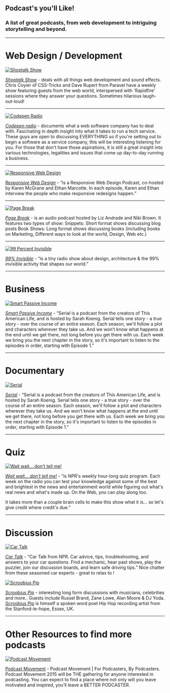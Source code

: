 ## Podcast's you'll Like!

### A list of great podcasts, from web development to intriguing storytelling and beyond.

<hr>

# Web Design / Development

[<img src="https://github.com/admench/podcasts-you-ll-like/blob/master/images/Shoptalk.png" alt="Shoptalk Show">](http://shoptalkshow.com/)

*[Shoptalk Show](http://shoptalkshow.com/)* - deals with all things web development and sound effects. Chris Coyier of CSS-Tricks and Dave Rupert from Paravel have a weekly show featuring guests from the web world, interspersed with 'Rapidfire' sessions where they answer your questions. Sometimes hilarious laugh-out-loud!

<hr>

[<img src="https://github.com/admench/podcasts-you-ll-like/blob/master/images/Codepen.png" alt="Codepen Radio">](http://blog.codepen.io/radio/)

*[Codepen radio](http://blog.codepen.io/radio/)* - documents what a web software company has to deal with. Fascinating in depth insight into what it takes to run a tech service. These guys are open to discussing EVERYTHING so if you're setting out to begin a software as a service company, this will be interesting listening for you. For those that don't have those aspirations, it is still a great insight into various technologies, legalities and issues that come up day-to-day running a business.

<hr>

[<img src="https://github.com/admench/podcasts-you-ll-like/blob/master/images/Responsivewebdesign.png" alt="Responsive Web Design">](http://responsivewebdesign.com/podcast/)

*[Responsive Web Design](http://responsivewebdesign.com/podcast/)* -  “is a Responsive Web Design Podcast, co-hosted by Karen McGrane and Ethan Marcotte. In each episode, Karen and Ethan interview the people who make responsive redesigns happen.”

<hr>

[<img src="https://github.com/admench/podcasts-you-ll-like/blob/master/images/pagebreak.png" alt="Page Break">](http://www.pagebreakpodcast.com/)

*[Page Break](http://www.pagebreakpodcast.com/)* - is an audio podcast hosted by Liz Andrade and Niki Brown. It features two types of show: 
Snippets: Short format shows discussing blog posts
Book Shows: Long format shows discussing books (including books on Marketing, Different ways to look at the world, Design, Web etc.)

<hr>

[<img src="https://github.com/admench/podcasts-you-ll-like/blob/master/images/99percentinvisible.png" alt="99 Percent Invisible">](http://99percentinvisible.org/)

*[99% Invisible](http://99percentinvisible.org/)* -  “is a tiny radio show about design, architecture & the 99% invisible activity that shapes our world.”

<hr>

# Business

[<img src="https://github.com/admench/podcasts-you-ll-like/blob/master/images/smartpassiveincome.png" alt="Smart Passive Income">](http://www.smartpassiveincome.com/category/podcast/)

*[Smart Passive Income](http://www.smartpassiveincome.com/category/podcast/)* -  “Serial is a podcast from the creators of This American Life, and is hosted by Sarah Koenig. Serial tells one story - a true story - over the course of an entire season. Each season, we'll follow a plot and characters wherever they take us. And we won’t know what happens at the end until we get there, not long before you get there with us. Each week we bring you the next chapter in the story, so it's important to listen to the episodes in order, starting with Episode 1.” 

<hr>

# Documentary

[<img src="https://github.com/admench/podcasts-you-ll-like/blob/master/images/serial.png" alt="Serial">](http://serialpodcast.org/)

*[Serial](http://serialpodcast.org/)* -  “Serial is a podcast from the creators of This American Life, and is hosted by Sarah Koenig. Serial tells one story - a true story - over the course of an entire season. Each season, we'll follow a plot and characters wherever they take us. And we won’t know what happens at the end until we get there, not long before you get there with us. Each week we bring you the next chapter in the story, so it's important to listen to the episodes in order, starting with Episode 1.” 

<hr>

# Quiz

[<img src="https://github.com/admench/podcasts-you-ll-like/blob/master/images/waitwaitdonttellme.png" alt="Wait wait... don't tell me!">](http://www.npr.org/programs/wait-wait-dont-tell-me/)

*[Wait wait... don't tell me!](http://www.npr.org/programs/wait-wait-dont-tell-me/)* -  “is NPR's weekly hour-long quiz program. Each week on the radio you can test your knowledge against some of the best and brightest in the news and entertainment world while figuring out what's real news and what's made up. On the Web, you can play along too.

It takes more than a couple brain cells to make this show what it is... so let's give credit where credit's due.”

<hr>

# Discussion

[<img src="https://github.com/admench/podcasts-you-ll-like/blob/master/images/cartalk.png" alt="Car Talk">](http://www.cartalk.com/)

*[Car Talk](http://www.cartalk.com/)* -  “Car Talk from NPR. Car advice, tips, troubleshooting, and answers to your car questions. Find a mechanic, hear past shows, play the puzzler, join our discussion boards, and learn safe driving tips.” Nice chatter from these seasoned car experts - great to relax to !

[<img src="https://github.com/admench/podcasts-you-ll-like/blob/master/images/scroobiuspip.png" alt="Scroobius Pip">](http://www.scroobiuspip.co.uk/distraction-pieces-podcast/)

*[Scroobius Pip](http://www.scroobiuspip.co.uk/distraction-pieces-podcast/)* -  interesting long form discussions with musicians, celebrities and more.. Guests include Russel Brand, Zane Lowe, Alan Moore & DJ Yoda. [Scroobius Pip](http://en.wikipedia.org/wiki/Scroobius_Pip) is himself a spoken word poet Hip Hop recording artist from the Stanford-le-hope, Essex, UK.

<hr>

# Other Resources to find more podcasts

[<img src="https://github.com/admench/podcasts-you-ll-like/blob/master/images/podcastmovement.png" alt="Podcast Movement">](http://podcastmovement.com/)

[Podcast Movement](http://podcastmovement.com/) - Podcast Movement | For Podcasters, By Podcasters. Podcast Movement 2015 will be THE gathering for anyone interested in podcasting. You can expect to find a place where not only will you leave motivated and inspired, you’ll leave a BETTER PODCASTER.